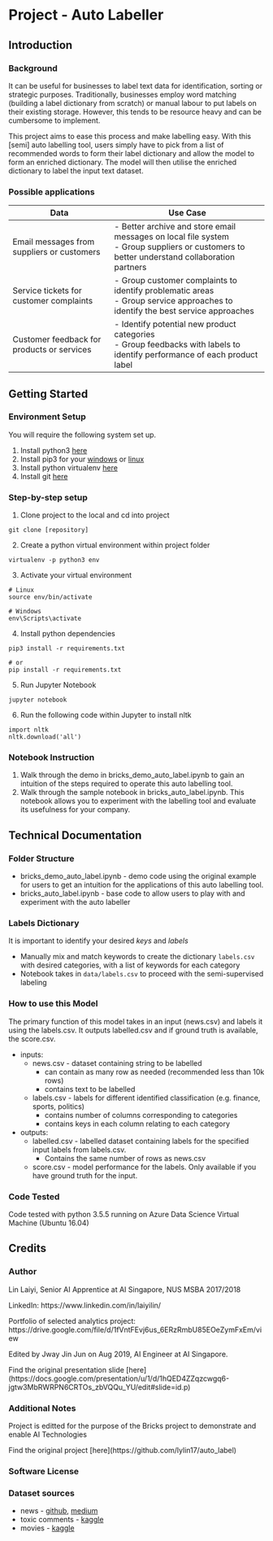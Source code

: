 # Project - Auto Labeller

## Introduction

### Background
It can be useful for businesses to label text data for identification, sorting or strategic purposes. Traditionally, businesses employ word matching (building a label dictionary from scratch) or manual labour to put labels on their existing storage. However, this tends to be resource heavy and can be cumbersome to implement.

This project aims to ease this process and make labelling easy. With this \[semi\] auto labelling tool, users simply have to pick from a list of recommended words to form their label dictionary and allow the model to form an enriched dictionary. The model will then utilise the enriched dictionary to label the input text dataset.


### Possible applications
| Data  |  Use Case |
|---|---|
| Email messages from suppliers or customers  | - Better archive and store email messages on local file system </br> - Group suppliers or customers to better understand collaboration partners  |
|  Service tickets for customer complaints  |  - Group customer complaints to identify problematic areas </br> -  Group service approaches to identify the best service approaches  |
|  Customer feedback for products or services  |  - Identify potential new product categories  </br> -  Group feedbacks with labels to identify performance of each product label  |


## Getting Started
### Environment Setup
You will require the following system set up.
1. Install python3 [here](https://realpython.com/installing-python/)
2. Install pip3 for your [windows](https://www.liquidweb.com/kb/install-pip-windows/) or [linux](https://linuxize.com/post/how-to-install-pip-on-ubuntu-18.04/)
3. Install python virtualenv [here](https://help.dreamhost.com/hc/en-us/articles/115000695551-Installing-and-using-virtualenv-with-Python-3)
4. Install git [here](https://git-scm.com/downloads)


### Step-by-step setup
1. Clone project to the local and cd into project
```
git clone [repository]
```
2. Create a python virtual environment within project folder
```
virtualenv -p python3 env
```
3. Activate your virtual environment
```
# Linux
source env/bin/activate

# Windows
env\Scripts\activate
```
4. Install python dependencies
```
pip3 install -r requirements.txt

# or
pip install -r requirements.txt
```

5. Run Jupyter Notebook
```
jupyter notebook
```

6. Run the following code within Jupyter to install nltk
```
import nltk   
nltk.download('all')
```

### Notebook Instruction
1. Walk through the demo in bricks_demo_auto_label.ipynb to gain an intuition of the steps required to operate this auto labelling tool.
2. Walk through the sample notebook in bricks_auto_label.ipynb. This notebook allows you to experiment with the labelling tool and evaluate its usefulness for your company.

## Technical Documentation

### Folder Structure
* bricks_demo_auto_label.ipynb - demo code using the original example for users to get an intuition for the applications of this auto labelling tool.
* bricks_auto_label.ipynb - base code to allow users to play with and experiment with the auto labeller

### Labels Dictionary
It is important to identify your desired *keys* and *labels*
* Manually mix and match keywords to create the dictionary `labels.csv` with desired categories, with a list of keywords for each category 
* Notebook takes in `data/labels.csv` to proceed with the semi-supervised labeling


### How to use this Model
The primary function of this model takes in an input (news.csv) and labels it using the labels.csv. It outputs labelled.csv and if ground truth is available, the score.csv.
* inputs:
    * news.csv - dataset containing string to be labelled
        * can contain as many row as needed (recommended less than 10k rows)
        * contains text to be labelled
    * labels.csv - labels for different identified classification (e.g. finance, sports, politics)
        * contains number of columns corresponding to categories
        * contains keys in each column relating to each category
* outputs:
    * labelled.csv - labelled dataset containing labels for the specified input labels from labels.csv. 
        * Contains the same number of rows as news.csv
    * score.csv - model performance for the labels. Only available if you have ground truth for the input.

### Code Tested
Code tested with python 3.5.5 running on Azure Data Science Virtual Machine (Ubuntu 16.04)


## Credits

### Author
<p>Lin Laiyi, Senior AI Apprentice at AI Singapore, NUS MSBA 2017/2018</p>
<p>LinkedIn: https://www.linkedin.com/in/laiyilin/</p>
<p>Portfolio of selected analytics project: https://drive.google.com/file/d/1fVntFEvj6us_6ERzRmbU85EOeZymFxEm/view</p>
<p> Edited by Jway Jin Jun on Aug 2019, AI Engineer at AI Singapore. </p>
<p> Find the original presentation slide [here](https://docs.google.com/presentation/u/1/d/1hQED4ZZqzcwgq6-jgtw3MbRWRPN6CRTOs_zbVQQu_YU/edit#slide=id.p) </p>

### Additional Notes

<p> Project is editted for the purpose of the Bricks project to demonstrate and enable AI Technologies </p>
<p> Find the original project [here](https://github.com/lylin17/auto_label) </p>


### Software License


### Dataset sources
* news - [github](https://github.com/robsalgado/personal_data_science_projects/tree/master/mulitclass_text_class), [medium](https://medium.com/@robert.salgado/multiclass-text-classification-from-start-to-finish-f616a8642538)
* toxic comments - [kaggle](https://www.kaggle.com/c/jigsaw-toxic-comment-classification-challenge/data)
* movies - [kaggle](https://www.kaggle.com/rounakbanik/the-movies-dataset/home)